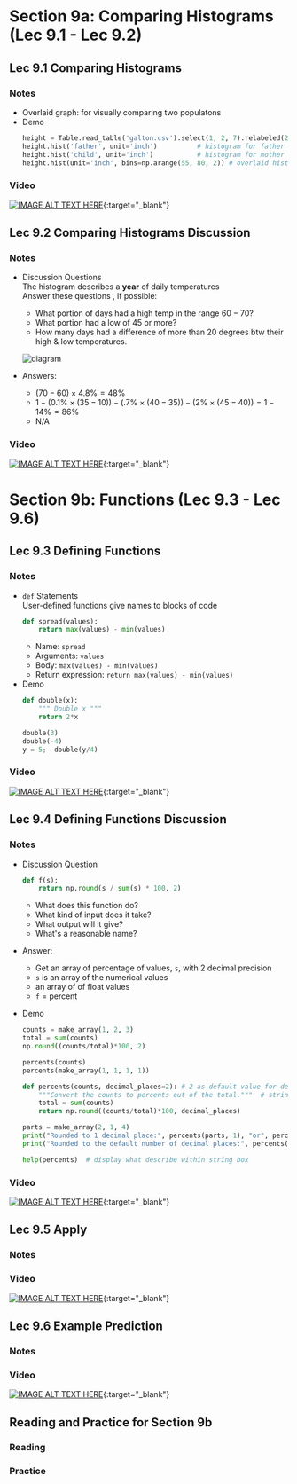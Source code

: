 # Section 9a: Comparing Histograms (Lec 9.1 - Lec 9.2)

## Lec 9.1 Comparing Histograms

### Notes

+ Overlaid graph: for visually comparing two populatons
+ Demo
    ```python
    height = Table.read_table('galton.csv').select(1, 2, 7).relabeled(2, 'child')
    height.hist('father', unit='inch')          # histogram for father
    height.hist('child', unit='inch')           # histogram for mother
    height.hist(unit='inch', bins=np.arange(55, 80, 2)) # overlaid histograms for 3 cols
    ```

### Video

[![IMAGE ALT TEXT HERE](https://img.youtube.com/vi/YOUTUBE_VIDEO_ID_HERE/0.jpg)](https://youtu.be/0ImGO0BG630){:target="_blank"}


## Lec 9.2 Comparing Histograms Discussion

### Notes

+ Discussion Questions  
    The histogram describes a __year__ of daily temperatures  
    Answer these questions , if possible:
    + What portion of days had a high temp in the range $60-70$?
    + What portion had a low of 45 or more?
    + How many days had a difference of more than 20 degrees btw their high & low temperatures.

    ![diagram](./Diagrams/sec09-sec09-temp.png)

+ Answers:
    + $(70 - 60) \times 4.8\% = 48\%$
    + $1 - (0.1\% \times (35 - 10)) - (.7\% \times (40-35)) - (2\% \times (45 - 40)) = 1 - 14\% = 86\%$
    + N/A

### Video

[![IMAGE ALT TEXT HERE](https://img.youtube.com/vi/YOUTUBE_VIDEO_ID_HERE/0.jpg)](https://youtu.be/Ag2929CN3MA){:target="_blank"}


# Section 9b: Functions (Lec 9.3 - Lec 9.6)

## Lec 9.3 Defining Functions

### Notes

+ `def` Statements  
    User-defined functions give names to blocks of code
    ```python
    def spread(values):
        return max(values) - min(values)
    ```
    + Name: `spread`
    + Arguments: `values`
    + Body: `max(values) - min(values)`
    + Return expression: `return max(values) - min(values)`
+ Demo
    ```python
    def double(x):
        """ Double x """
        return 2*x

    double(3)
    double(-4)
    y = 5;  double(y/4)
    ```

### Video

[![IMAGE ALT TEXT HERE](https://img.youtube.com/vi/YOUTUBE_VIDEO_ID_HERE/0.jpg)](https://youtu.be/DEEsmyz3oRo){:target="_blank"}


## Lec 9.4 Defining Functions Discussion

### Notes

+ Discussion Question
    ```python
    def f(s):
        return np.round(s / sum(s) * 100, 2)
    ```
    + What does this function do?
    + What kind of input does it take?
    + What output will it give?
    + What's a reasonable name?

+ Answer:
    + Get an array of percentage of values, `s`, with 2 decimal precision
    + `s` is an array of the numerical values
    + an array of of float values
    + `f` = percent

+ Demo
    ```python
    counts = make_array(1, 2, 3)
    total = sum(counts)
    np.round((counts/total)*100, 2)

    percents(counts)
    percents(make_array(1, 1, 1, 1))

    def percents(counts, decimal_places=2): # 2 as default value for decimal_places
        """Convert the counts to percents out of the total."""  # string box
        total = sum(counts)
        return np.round((counts/total)*100, decimal_places)

    parts = make_array(2, 1, 4)
    print("Rounded to 1 decimal place:", percents(parts, 1), "or", percents(parts, decimal_places=1))
    print("Rounded to the default number of decimal places:", percents(parts))

    help(percents)  # display what describe within string box
    ```

### Video

[![IMAGE ALT TEXT HERE](https://img.youtube.com/vi/YOUTUBE_VIDEO_ID_HERE/0.jpg)](https://youtu.be/4dat6zBtddM){:target="_blank"}


## Lec 9.5 Apply

### Notes

### Video

[![IMAGE ALT TEXT HERE](https://img.youtube.com/vi/YOUTUBE_VIDEO_ID_HERE/0.jpg)](https://youtu.be/A9lKV2QBTXs){:target="_blank"}


## Lec 9.6 Example Prediction

### Notes

### Video

[![IMAGE ALT TEXT HERE](https://img.youtube.com/vi/YOUTUBE_VIDEO_ID_HERE/0.jpg)](https://youtu.be/eLtLrb_Mfnk){:target="_blank"}


## Reading and Practice for Section 9b

### Reading

### Practice



